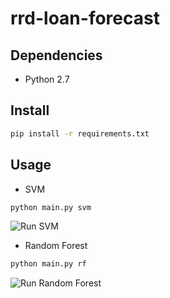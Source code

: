 # rrd-loan-forecast

## Dependencies

- Python 2.7

## Install

```bash
pip install -r requirements.txt
```



## Usage

- SVM

```bash
python main.py svm
```
![Run SVM](svm.png)

- Random Forest

```bash
python main.py rf
```

![Run Random Forest](rf.png)

